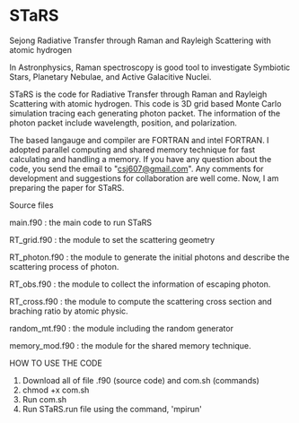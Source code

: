# STaRS
Sejong Radiative Transfer through Raman and Rayleigh Scattering with atomic hydrogen

In Astronphysics, Raman spectroscopy is good tool to investigate Symbiotic Stars, Planetary Nebulae, and Active Galacitive Nuclei.

STaRS is the code for Radiative Transfer through Raman and Rayleigh Scattering with atomic hydrogen.
This code is 3D grid based Monte Carlo simulation tracing each generating photon packet.
The information of the photon packet include wavelength, position, and polarization.

The based langauge and compiler are FORTRAN and intel FORTRAN.
I adopted parallel computing and shared memory technique for fast calculating and handling a memory.
If you have any question about the code, you send the email to "csj607@gmail.com".
Any comments for development and suggestions for collaboration are well come.
Now, I am preparing the paper for STaRS.

Source files

main.f90 : the main code to run STaRS

RT_grid.f90 : the module to set the scattering geometry

RT_photon.f90 : the module to generate the initial photons and describe the scattering process of photon. 

RT_obs.f90 : the module to collect the information of escaping photon.

RT_cross.f90 : the module to compute the scattering cross section and braching ratio by atomic physic.

random_mt.f90 : the module including the random generator

memory_mod.f90 : the module for the shared memory technique.

HOW TO USE THE CODE

1. Download all of file .f90 (source code) and com.sh (commands)
2. chmod +x com.sh
3. Run com.sh
3. Run STaRS.run file using the command, 'mpirun'
